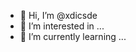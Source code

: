 - 👋 Hi, I’m @xdicsde
- 👀 I’m interested in ...
- 🌱 I’m currently learning ...

<!---
xdicsde/xdicsde is a ✨ special ✨ repository because its `README.md` (this file) appears on your GitHub profile.
You can click the Preview link to take a look at your changes.
--->
